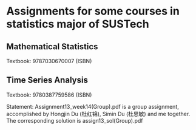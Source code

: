# Assignments for some courses in statistics major of SUSTech 

## Mathematical Statistics
Textbook: 9787030670007 (ISBN)

## Time Series Analysis
Textbook: 9780387759586 (ISBN)

Statement: Assignment13_week14(Group).pdf is a group assignment, accomplished by Hongjin Du (杜红锦), Simin Du (杜思敏) and me together. The corresponding solution is assign13_sol(Group).pdf
